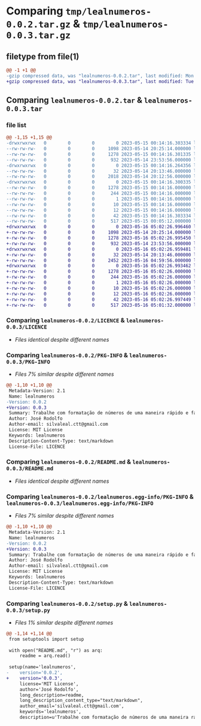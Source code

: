 # Comparing `tmp/lealnumeros-0.0.2.tar.gz` & `tmp/lealnumeros-0.0.3.tar.gz`

## filetype from file(1)

```diff
@@ -1 +1 @@
-gzip compressed data, was "lealnumeros-0.0.2.tar", last modified: Mon May 15 00:14:16 2023, max compression
+gzip compressed data, was "lealnumeros-0.0.3.tar", last modified: Tue May 16 05:02:27 2023, max compression
```

## Comparing `lealnumeros-0.0.2.tar` & `lealnumeros-0.0.3.tar`

### file list

```diff
@@ -1,15 +1,15 @@
-drwxrwxrwx   0        0        0        0 2023-05-15 00:14:16.303334 lealnumeros-0.0.2/
--rw-rw-rw-   0        0        0     1098 2023-05-14 20:25:14.000000 lealnumeros-0.0.2/LICENCE
--rw-rw-rw-   0        0        0     1278 2023-05-15 00:14:16.301335 lealnumeros-0.0.2/PKG-INFO
--rw-rw-rw-   0        0        0      932 2023-05-14 23:53:56.000000 lealnumeros-0.0.2/README.md
-drwxrwxrwx   0        0        0        0 2023-05-15 00:14:16.264356 lealnumeros-0.0.2/lealNumeros/
--rw-rw-rw-   0        0        0       32 2023-05-14 20:13:46.000000 lealnumeros-0.0.2/lealNumeros/__init__.py
--rw-rw-rw-   0        0        0     2018 2023-05-14 20:12:56.000000 lealnumeros-0.0.2/lealNumeros/main.py
-drwxrwxrwx   0        0        0        0 2023-05-15 00:14:16.300335 lealnumeros-0.0.2/lealnumeros.egg-info/
--rw-rw-rw-   0        0        0     1278 2023-05-15 00:14:16.000000 lealnumeros-0.0.2/lealnumeros.egg-info/PKG-INFO
--rw-rw-rw-   0        0        0      244 2023-05-15 00:14:16.000000 lealnumeros-0.0.2/lealnumeros.egg-info/SOURCES.txt
--rw-rw-rw-   0        0        0        1 2023-05-15 00:14:16.000000 lealnumeros-0.0.2/lealnumeros.egg-info/dependency_links.txt
--rw-rw-rw-   0        0        0       10 2023-05-15 00:14:16.000000 lealnumeros-0.0.2/lealnumeros.egg-info/requires.txt
--rw-rw-rw-   0        0        0       12 2023-05-15 00:14:16.000000 lealnumeros-0.0.2/lealnumeros.egg-info/top_level.txt
--rw-rw-rw-   0        0        0       42 2023-05-15 00:14:16.303334 lealnumeros-0.0.2/setup.cfg
--rw-rw-rw-   0        0        0      517 2023-05-15 00:05:12.000000 lealnumeros-0.0.2/setup.py
+drwxrwxrwx   0        0        0        0 2023-05-16 05:02:26.996460 lealnumeros-0.0.3/
+-rw-rw-rw-   0        0        0     1098 2023-05-14 20:25:14.000000 lealnumeros-0.0.3/LICENCE
+-rw-rw-rw-   0        0        0     1278 2023-05-16 05:02:26.995450 lealnumeros-0.0.3/PKG-INFO
+-rw-rw-rw-   0        0        0      932 2023-05-14 23:53:56.000000 lealnumeros-0.0.3/README.md
+drwxrwxrwx   0        0        0        0 2023-05-16 05:02:26.959481 lealnumeros-0.0.3/lealNumeros/
+-rw-rw-rw-   0        0        0       32 2023-05-14 20:13:46.000000 lealnumeros-0.0.3/lealNumeros/__init__.py
+-rw-rw-rw-   0        0        0     2452 2023-05-16 04:59:56.000000 lealnumeros-0.0.3/lealNumeros/main.py
+drwxrwxrwx   0        0        0        0 2023-05-16 05:02:26.993462 lealnumeros-0.0.3/lealnumeros.egg-info/
+-rw-rw-rw-   0        0        0     1278 2023-05-16 05:02:26.000000 lealnumeros-0.0.3/lealnumeros.egg-info/PKG-INFO
+-rw-rw-rw-   0        0        0      244 2023-05-16 05:02:26.000000 lealnumeros-0.0.3/lealnumeros.egg-info/SOURCES.txt
+-rw-rw-rw-   0        0        0        1 2023-05-16 05:02:26.000000 lealnumeros-0.0.3/lealnumeros.egg-info/dependency_links.txt
+-rw-rw-rw-   0        0        0       10 2023-05-16 05:02:26.000000 lealnumeros-0.0.3/lealnumeros.egg-info/requires.txt
+-rw-rw-rw-   0        0        0       12 2023-05-16 05:02:26.000000 lealnumeros-0.0.3/lealnumeros.egg-info/top_level.txt
+-rw-rw-rw-   0        0        0       42 2023-05-16 05:02:26.997449 lealnumeros-0.0.3/setup.cfg
+-rw-rw-rw-   0        0        0      517 2023-05-16 05:01:32.000000 lealnumeros-0.0.3/setup.py
```

### Comparing `lealnumeros-0.0.2/LICENCE` & `lealnumeros-0.0.3/LICENCE`

 * *Files identical despite different names*

### Comparing `lealnumeros-0.0.2/PKG-INFO` & `lealnumeros-0.0.3/PKG-INFO`

 * *Files 7% similar despite different names*

```diff
@@ -1,10 +1,10 @@
 Metadata-Version: 2.1
 Name: lealnumeros
-Version: 0.0.2
+Version: 0.0.3
 Summary: Trabalhe com formatação de números de uma maneira rápido e fácil.
 Author: José Rodolfo
 Author-email: silvaleal.ctt@gmail.com
 License: MIT License
 Keywords: lealnumeros
 Description-Content-Type: text/markdown
 License-File: LICENCE
```

### Comparing `lealnumeros-0.0.2/README.md` & `lealnumeros-0.0.3/README.md`

 * *Files identical despite different names*

### Comparing `lealnumeros-0.0.2/lealnumeros.egg-info/PKG-INFO` & `lealnumeros-0.0.3/lealnumeros.egg-info/PKG-INFO`

 * *Files 7% similar despite different names*

```diff
@@ -1,10 +1,10 @@
 Metadata-Version: 2.1
 Name: lealnumeros
-Version: 0.0.2
+Version: 0.0.3
 Summary: Trabalhe com formatação de números de uma maneira rápido e fácil.
 Author: José Rodolfo
 Author-email: silvaleal.ctt@gmail.com
 License: MIT License
 Keywords: lealnumeros
 Description-Content-Type: text/markdown
 License-File: LICENCE
```

### Comparing `lealnumeros-0.0.2/setup.py` & `lealnumeros-0.0.3/setup.py`

 * *Files 1% similar despite different names*

```diff
@@ -1,14 +1,14 @@
 from setuptools import setup
 
 with open("README.md", "r") as arq:
     readme = arq.read()
 
 setup(name='lealnumeros',
-    version='0.0.2',
+    version='0.0.3',
     license='MIT License',
     author='José Rodolfo',
     long_description=readme,
     long_description_content_type="text/markdown",
     author_email='silvaleal.ctt@gmail.com',
     keywords='lealnumeros',
     description=u'Trabalhe com formatação de números de uma maneira rápido e fácil.',
```

